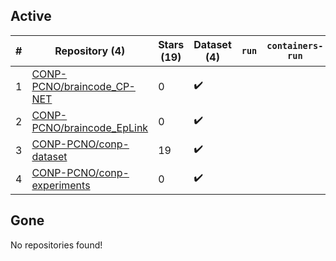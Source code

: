 ## Active
| # | Repository (4) | Stars (19) | Dataset (4) | `run` | `containers-run` | Last Modified |
| --- | --- | --- | --- | --- | --- | --- |
| 1 | [CONP-PCNO/braincode_CP-NET](https://github.com/CONP-PCNO/braincode_CP-NET) | 0 | :heavy_check_mark: |  |  | 2024-03-05 21:38:41+00:00 |
| 2 | [CONP-PCNO/braincode_EpLink](https://github.com/CONP-PCNO/braincode_EpLink) | 0 | :heavy_check_mark: |  |  | 2024-03-05 21:11:10+00:00 |
| 3 | [CONP-PCNO/conp-dataset](https://github.com/CONP-PCNO/conp-dataset) | 19 | :heavy_check_mark: |  |  | 2024-05-30 14:51:39+00:00 |
| 4 | [CONP-PCNO/conp-experiments](https://github.com/CONP-PCNO/conp-experiments) | 0 | :heavy_check_mark: |  |  | 2023-07-20 20:24:25+00:00 |

## Gone
No repositories found!
